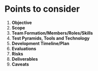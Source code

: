 # Points to consider
1. **Objective**
2. **Scope**
3. **Team Formation/Members/Roles/Skills**
3. **Test Pyramids, Tools and Technology**
4. **Development Timeline/Plan**
5. **Evaluations**
6. **Risks**
7. **Deliverables**
8. **Caveats**
